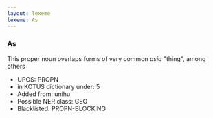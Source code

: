 ```yaml
---
layout: lexeme
lexeme: As
---
```


###  As

This proper noun overlaps forms of very common *asia* "thing", among others
* UPOS:  PROPN
* in KOTUS dictionary under:  5
* Added from:  unihu
* Possible NER class:  GEO
* Blacklisted:  PROPN-BLOCKING

